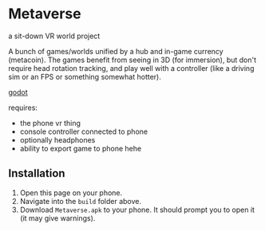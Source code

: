 # Metaverse

a sit-down VR world project

A bunch of games/worlds unified by a hub and in-game currency (metacoin). The games benefit from seeing in 3D (for immersion), but don't require head rotation tracking, and play well with a controller (like a driving sim or an FPS or something somewhat hotter).

[godot](https://docs.godotengine.org/en/stable/tutorials/export/exporting_for_android.html)

requires:
- the phone vr thing
- console controller connected to phone
- optionally headphones
- ability to export game to phone hehe

## Installation

1. Open this page on your phone.
2. Navigate into the `build` folder above.
3. Download `Metaverse.apk` to your phone. It should prompt you to open it (it may give warnings).